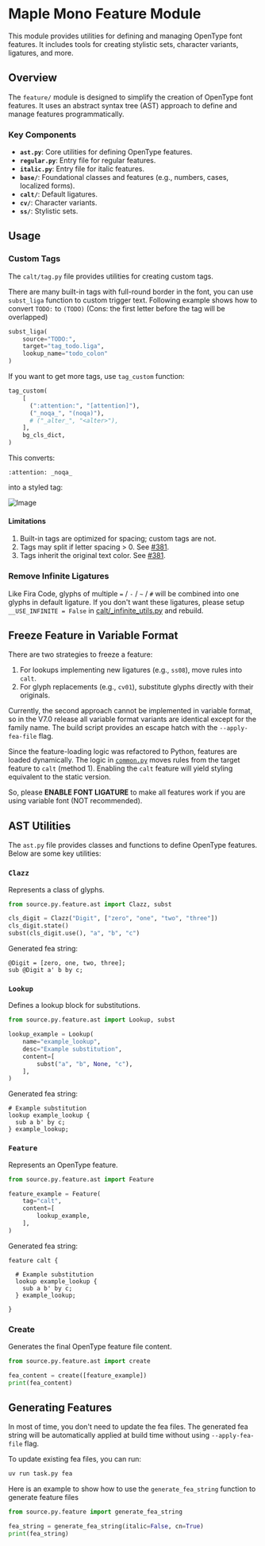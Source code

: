 # Maple Mono Feature Module

This module provides utilities for defining and managing OpenType font features. It includes tools for creating stylistic sets, character variants, ligatures, and more.

## Overview

The `feature/` module is designed to simplify the creation of OpenType font features. It uses an abstract syntax tree (AST) approach to define and manage features programmatically.

### Key Components

- **`ast.py`**: Core utilities for defining OpenType features.
- **`regular.py`**: Entry file for regular features.
- **`italic.py`**: Entry file for italic features.
- **`base/`**: Foundational classes and features (e.g., numbers, cases, localized forms).
- **`calt/`**: Default ligatures.
- **`cv/`**: Character variants.
- **`ss/`**: Stylistic sets.

## Usage

### Custom Tags

The `calt/tag.py` file provides utilities for creating custom tags.

There are many built-in tags with full-round border in the font, you can use `subst_liga` function to custom trigger text. Following example shows how to convert `TODO:` to `(TODO)` (Cons: the first letter before the tag will be overlapped)

```py
subst_liga(
    source="TODO:",
    target="tag_todo.liga",
    lookup_name="todo_colon"
)
```

If you want to get more tags, use `tag_custom` function:

```py
tag_custom(
    [
      (":attention:", "[attention]"),
      ("_noqa_", "(noqa)"),
      # ("_alter_", "<alter>"),
    ],
    bg_cls_dict,
)
```
This converts:
```
:attention: _noqa_
```

into a styled tag:

![Image](https://github.com/user-attachments/assets/e67f282c-e961-4e55-9169-2f20d7ccfbc6)

#### Limitations

1. Built-in tags are optimized for spacing; custom tags are not.
2. Tags may split if letter spacing > 0. See [#381](https://github.com/subframe7536/maple-font/issues/381#issuecomment-2808022878).
3. Tags inherit the original text color. See [#381](https://github.com/subframe7536/maple-font/issues/381#issuecomment-2809622541).

### Remove Infinite Ligatures

Like Fira Code, glyphs of multiple `=` / `-` / `~` / `#` will be combined into one glyphs in default ligature. If you don't want these ligatures, please setup `__USE_INFINITE = False` in [calt/_infinite_utils.py](./calt/_infinite_utils.py) and rebuild.

## Freeze Feature in Variable Format

There are two strategies to freeze a feature:

1. For lookups implementing new ligatures (e.g., `ss08`), move rules into `calt`.
2. For glyph replacements (e.g., `cv01`), substitute glyphs directly with their originals.

Currently, the second approach cannot be implemented in variable format, so in the V7.0 release all variable format variants are identical except for the family name. The build script provides an escape hatch with the `--apply-fea-file` flag.

Since the feature-loading logic was refactored to Python, features are loaded dynamically. The logic in [`common.py`](./common.py) moves rules from the target feature to `calt` (method 1). Enabling the `calt` feature will yield styling equivalent to the static version.

So, please **ENABLE FONT LIGATURE** to make all features work if you are using variable font (NOT recommended).

## AST Utilities

The `ast.py` file provides classes and functions to define OpenType features. Below are some key utilities:

### `Clazz`

Represents a class of glyphs.

```py
from source.py.feature.ast import Clazz, subst

cls_digit = Clazz("Digit", ["zero", "one", "two", "three"])
cls_digit.state()
subst(cls_digit.use(), "a", "b", "c")
```

Generated fea string:

```fea
@Digit = [zero, one, two, three];
sub @Digit a' b by c;
```

### `Lookup`

Defines a lookup block for substitutions.

```py
from source.py.feature.ast import Lookup, subst

lookup_example = Lookup(
    name="example_lookup",
    desc="Example substitution",
    content=[
        subst("a", "b", None, "c"),
    ],
)
```

Generated fea string:

```fea
# Example substitution
lookup example_lookup {
  sub a b' by c;
} example_lookup;
```

### `Feature`

Represents an OpenType feature.

```py
from source.py.feature.ast import Feature

feature_example = Feature(
    tag="calt",
    content=[
        lookup_example,
    ],
)
```

Generated fea string:

```fea
feature calt {

  # Example substitution
  lookup example_lookup {
    sub a b' by c;
  } example_lookup;

}
```

### Create

Generates the final OpenType feature file content.

```py
from source.py.feature.ast import create

fea_content = create([feature_example])
print(fea_content)
```

## Generating Features

In most of time, you don't need to update the fea files. The generated fea string will be automatically applied at build time without using `--apply-fea-file` flag.

To update existing fea files, you can run:

```sh
uv run task.py fea
```

Here is an example to show how to use the `generate_fea_string` function to generate feature files

```py
from source.py.feature import generate_fea_string

fea_string = generate_fea_string(italic=False, cn=True)
print(fea_string)
```
